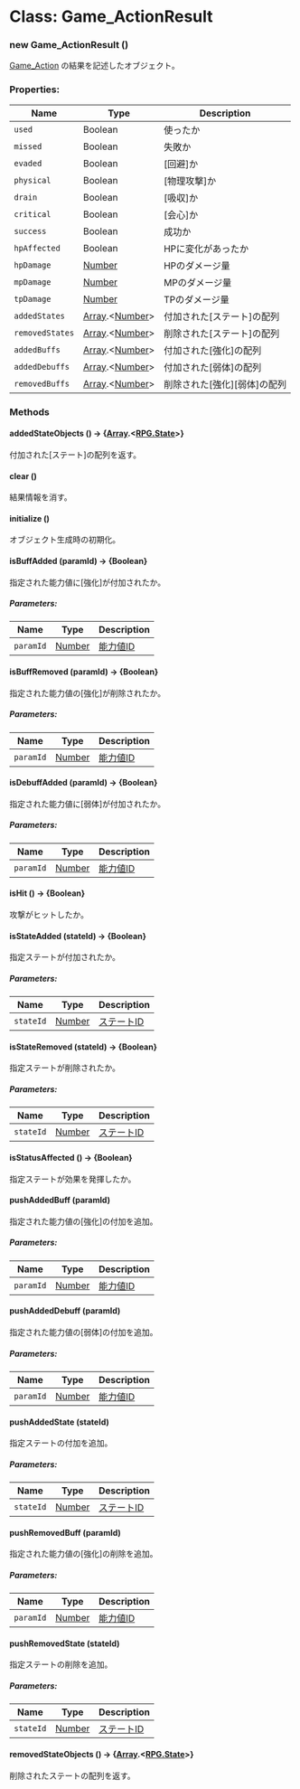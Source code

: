 # Class: Game_ActionResult

### new Game_ActionResult ()
 [Game_Action](Game_Action.md) の結果を記述したオブジェクト。


### Properties:

| Name | Type | Description |
| --- | --- | --- |
| `used` | Boolean | 使ったか |
| `missed` | Boolean | 失敗か |
| `evaded` | Boolean | [回避]か |
| `physical` | Boolean | [物理攻撃]か |
| `drain` | Boolean | [吸収]か |
| `critical` | Boolean | [会心]か |
| `success` | Boolean | 成功か |
| `hpAffected` | Boolean | HPに変化があったか |
| `hpDamage` | [Number](Number.md) | HPのダメージ量 |
| `mpDamage` | [Number](Number.md) | MPのダメージ量 |
| `tpDamage` | [Number](Number.md) | TPのダメージ量 |
| `addedStates` | [Array](Array.md).&lt;[Number](Number.md)&gt; | 付加された[ステート]の配列 |
| `removedStates` | [Array](Array.md).&lt;[Number](Number.md)&gt; | 削除された[ステート]の配列 |
| `addedBuffs` | [Array](Array.md).&lt;[Number](Number.md)&gt; | 付加された[強化]の配列 |
| `addedDebuffs` | [Array](Array.md).&lt;[Number](Number.md)&gt; | 付加された[弱体]の配列 |
| `removedBuffs` | [Array](Array.md).&lt;[Number](Number.md)&gt; | 削除された[強化][弱体]の配列 |


### Methods

#### addedStateObjects () → {[Array](Array.md).<[RPG.State](RPG.State.md)>}
付加された[ステート]の配列を返す。


#### clear ()
結果情報を消す。

#### initialize ()
 オブジェクト生成時の初期化。

#### isBuffAdded (paramId) → {Boolean}
指定された能力値に[強化]が付加されたか。

##### Parameters:

| Name | Type | Description |
| --- | --- | --- |
| `paramId` | [Number](Number.md) | [能力値ID](RPG.Enemy.md#能力値id) |


#### isBuffRemoved (paramId) → {Boolean}
指定された能力値の[強化]が削除されたか。

##### Parameters:

| Name | Type | Description |
| --- | --- | --- |
| `paramId` | [Number](Number.md) | [能力値ID](RPG.Enemy.md#能力値id) |


#### isDebuffAdded (paramId) → {Boolean}
指定された能力値に[弱体]が付加されたか。

##### Parameters:

| Name | Type | Description |
| --- | --- | --- |
| `paramId` | [Number](Number.md) | [能力値ID](RPG.Enemy.md#能力値id) |


#### isHit () → {Boolean}
攻撃がヒットしたか。

#### isStateAdded (stateId) → {Boolean}
指定ステートが付加されたか。

##### Parameters:

| Name | Type | Description |
| --- | --- | --- |
| `stateId` | [Number](Number.md) | [ステートID](RPG.State.md#ステートid) |


#### isStateRemoved (stateId) → {Boolean}
指定ステートが削除されたか。

##### Parameters:

| Name | Type | Description |
| --- | --- | --- |
| `stateId` | [Number](Number.md) | [ステートID](RPG.State.md#ステートid) |


#### isStatusAffected () → {Boolean}
指定ステートが効果を発揮したか。


#### pushAddedBuff (paramId)
指定された能力値の[強化]の付加を追加。

##### Parameters:

| Name | Type | Description |
| --- | --- | --- |
| `paramId` | [Number](Number.md) | [能力値ID](RPG.Enemy.md#能力値id) |


#### pushAddedDebuff (paramId)
指定された能力値の[弱体]の付加を追加。

##### Parameters:

| Name | Type | Description |
| --- | --- | --- |
| `paramId` | [Number](Number.md) | [能力値ID](RPG.Enemy.md#能力値id) |


#### pushAddedState (stateId)
指定ステートの付加を追加。

##### Parameters:

| Name | Type | Description |
| --- | --- | --- |
| `stateId` | [Number](Number.md) | [ステートID](RPG.State.md#ステートid) |


#### pushRemovedBuff (paramId)
指定された能力値の[強化]の削除を追加。

##### Parameters:

| Name | Type | Description |
| --- | --- | --- |
| `paramId` | [Number](Number.md) | [能力値ID](RPG.Enemy.md#能力値id) |


#### pushRemovedState (stateId)
指定ステートの削除を追加。

##### Parameters:

| Name | Type | Description |
| --- | --- | --- |
| `stateId` | [Number](Number.md) | [ステートID](RPG.State.md#ステートid) |


#### removedStateObjects () → {[Array](Array.md).<[RPG.State](RPG.State.md)>}
削除されたステートの配列を返す。